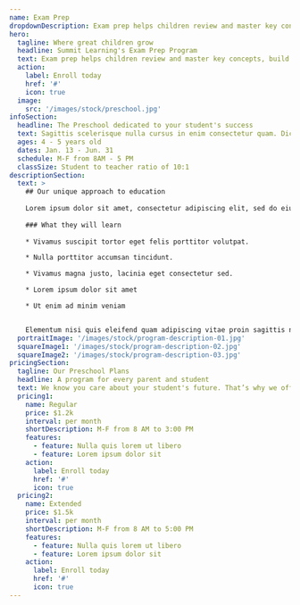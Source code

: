 ```yaml
---
name: Exam Prep
dropdownDescription: Exam prep helps children review and master key concepts, build confidence, and improve performance for upcoming tests and exams.
hero:
  tagline: Where great children grow
  headline: Summit Learning's Exam Prep Program
  text: Exam prep helps children review and master key concepts, build confidence, and improve performance for upcoming tests and exams.
  action:
    label: Enroll today
    href: '#'
    icon: true
  image:
    src: '/images/stock/preschool.jpg'
infoSection:
  headline: The Preschool dedicated to your student's success
  text: Sagittis scelerisque nulla cursus in enim consectetur quam. Dictum urna sed consectetur neque tristique pellentesque. Blandit amet, sed aenean erat arcu morbi.
  ages: 4 - 5 years old
  dates: Jan. 13 - Jun. 31
  schedule: M-F from 8AM - 5 PM
  classSize: Student to teacher ratio of 10:1
descriptionSection:
  text: >
    ## Our unique approach to education
            
    Lorem ipsum dolor sit amet, consectetur adipiscing elit, sed do eiusmod tempor incididunt ut labore et dolore magna aliqua. Nisl pretium fusce id velit ut. Id porta nibh venenatis cras sed felis eget velit. Ut morbi tincidunt augue interdum velit. Ipsum faucibus vitae aliquet nec ullamcorper sit amet. Viverra orci sagittis eu volutpat odio facilisis mauris. Diam quis enim lobortis scelerisque fermentum. Viverra mauris in aliquam sem fringilla. 
        
    ### What they will learn
          
    * Vivamus suscipit tortor eget felis porttitor volutpat.

    * Nulla porttitor accumsan tincidunt.

    * Vivamus magna justo, lacinia eget consectetur sed.

    * Lorem ipsum dolor sit amet

    * Ut enim ad minim veniam


    Elementum nisi quis eleifend quam adipiscing vitae proin sagittis nisl. Viverra vitae congue eu consequat ac felis donec et odio. Euismod nisi porta lorem mollis aliquam ut porttitor. Sed nisi lacus sed viverra tellus. Augue lacus viverra vitae congue eu consequat ac felis donec. Elementum pulvinar etiam non quam lacus. Ut venenatis tellus in metus vulputate. Ultrices dui sapien eget mi proin sed libero enim. Id velit ut tortor pretium viverra suspendisse.
  portraitImage: '/images/stock/program-description-01.jpg'
  squareImage1: '/images/stock/program-description-02.jpg'
  squareImage2: '/images/stock/program-description-03.jpg'
pricingSection:
  tagline: Our Preschool Plans
  headline: A program for every parent and student
  text: We know you care about your student's future. That’s why we offer you the freedom to choose the right program for them.
  pricing1:
    name: Regular
    price: $1.2k
    interval: per month
    shortDescription: M-F from 8 AM to 3:00 PM
    features:
      - feature: Nulla quis lorem ut libero
      - feature: Lorem ipsum dolor sit
    action:
      label: Enroll today
      href: '#'
      icon: true
  pricing2:
    name: Extended
    price: $1.5k
    interval: per month
    shortDescription: M-F from 8 AM to 5:00 PM
    features:
      - feature: Nulla quis lorem ut libero
      - feature: Lorem ipsum dolor sit
    action:
      label: Enroll today
      href: '#'
      icon: true
---
```

